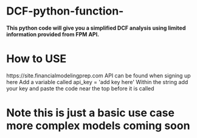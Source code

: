 # DCF-python-function-
<b>This python code will give you a simplified DCF analysis using limited information provided from FPM API. </b>

<h1>How to USE</h1>
https://site.financialmodelingprep.com API can be found when signing up here
Add a variable called api_key = 'add key here' 
Within the string add your key and paste the code near the top before it is called

<h1>Note this is just a basic use case more complex models coming soon</h1>

